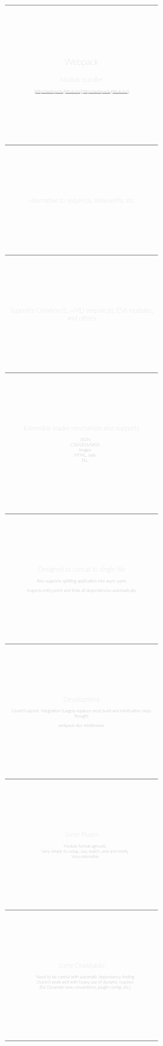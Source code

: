 
----

# Webpack
## Module bundler
[http://webpack.github.io/](http://webpack.github.io/)


----

## Alternative to require.js, Browserify, etc

----

## Supports CommonJS, AMD (require.js), ES6 modules, and others

----

## Extensible loader mechanism also supports

- JSON
- CSS/LESS/SASS
- Images
- HTML, Jade
- Etc.

----

## Designed to concat to single file

Also supports splitting application into async parts

Inspects entry point and finds all dependencies automatically

----

## Development

Grunt/Gulp/etc Integration
(Largely replaces most build and minification steps though)

webpack-dev-middleware

----

## Some Pluses

- Module format agnostic
- Very simple to setup, use, watch, and and minify
- Very extensible

----

## Some Drawbacks

- Need to be careful with automatic dependency finding
- Doesn't work well with heavy use of dynamic requires
- (Ex: Durandal view conventions, plugin config, etc.)

----


<style>
* {
  font-family: Lato;
  font-weight: 200;
  text-align: center;
}
h1, h2, h3, h4, h5, h6 {
  color: darkgrey;
}
hr {
    margin: 12em 0;
}
li {
    list-style: none;
}

</style>